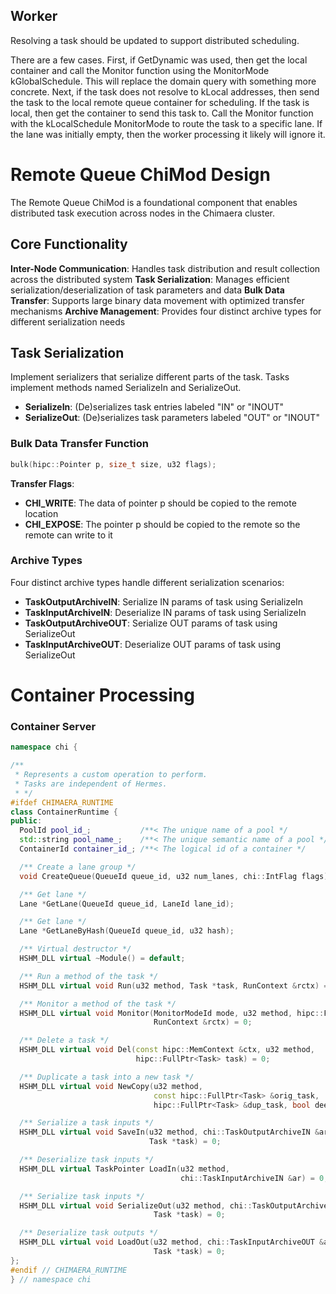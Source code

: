 ## Worker
Resolving a task should be updated to support distributed scheduling.

There are a few cases. First, if GetDynamic was used, then get the local container and call the Monitor function using the MonitorMode kGlobalSchedule. This will replace the domain query with something more concrete. Next, if the task does not resolve to kLocal addresses, then send the task to the local remote queue container for scheduling. If the task is local, then get the container to send this task to. Call the Monitor function with the kLocalSchedule MonitorMode to route the task to a specific lane. If the lane was initially empty, then the worker processing it likely will ignore it. 


# Remote Queue ChiMod Design

The Remote Queue ChiMod is a foundational component that enables distributed task execution across nodes in the Chimaera cluster.

## Core Functionality

**Inter-Node Communication**: Handles task distribution and result collection across the distributed system
**Task Serialization**: Manages efficient serialization/deserialization of task parameters and data
**Bulk Data Transfer**: Supports large binary data movement with optimized transfer mechanisms
**Archive Management**: Provides four distinct archive types for different serialization needs

## Task Serialization

Implement serializers that serialize different parts of the task. Tasks implement methods named SerializeIn and SerializeOut.
- **SerializeIn**: (De)serializes task entries labeled "IN" or "INOUT"
- **SerializeOut**: (De)serializes task parameters labeled "OUT" or "INOUT"

### Bulk Data Transfer Function

```cpp
bulk(hipc::Pointer p, size_t size, u32 flags);
```

**Transfer Flags**:
- **CHI_WRITE**: The data of pointer p should be copied to the remote location
- **CHI_EXPOSE**: The pointer p should be copied to the remote so the remote can write to it

### Archive Types

Four distinct archive types handle different serialization scenarios:
- **TaskOutputArchiveIN**: Serialize IN params of task using SerializeIn
- **TaskInputArchiveIN**: Deserialize IN params of task using SerializeIn
- **TaskOutputArchiveOUT**: Serialize OUT params of task using SerializeOut  
- **TaskInputArchiveOUT**: Deserialize OUT params of task using SerializeOut

# Container Processing

### Container Server
```cpp
namespace chi {

/**
 * Represents a custom operation to perform.
 * Tasks are independent of Hermes.
 * */
#ifdef CHIMAERA_RUNTIME
class ContainerRuntime {
public:
  PoolId pool_id_;           /**< The unique name of a pool */
  std::string pool_name_;    /**< The unique semantic name of a pool */
  ContainerId container_id_; /**< The logical id of a container */

  /** Create a lane group */
  void CreateQueue(QueueId queue_id, u32 num_lanes, chi::IntFlag flags);

  /** Get lane */
  Lane *GetLane(QueueId queue_id, LaneId lane_id);

  /** Get lane */
  Lane *GetLaneByHash(QueueId queue_id, u32 hash);

  /** Virtual destructor */
  HSHM_DLL virtual ~Module() = default;

  /** Run a method of the task */
  HSHM_DLL virtual void Run(u32 method, Task *task, RunContext &rctx) = 0;

  /** Monitor a method of the task */
  HSHM_DLL virtual void Monitor(MonitorModeId mode, u32 method, hipc::FullPtr<Task> task,
                                RunContext &rctx) = 0;

  /** Delete a task */
  HSHM_DLL virtual void Del(const hipc::MemContext &ctx, u32 method,
                            hipc::FullPtr<Task> task) = 0;

  /** Duplicate a task into a new task */
  HSHM_DLL virtual void NewCopy(u32 method, 
                                const hipc::FullPtr<Task> &orig_task,
                                hipc::FullPtr<Task> &dup_task, bool deep) = 0;

  /** Serialize a task inputs */
  HSHM_DLL virtual void SaveIn(u32 method, chi::TaskOutputArchiveIN &ar,
                               Task *task) = 0;

  /** Deserialize task inputs */
  HSHM_DLL virtual TaskPointer LoadIn(u32 method,
                                      chi::TaskInputArchiveIN &ar) = 0;

  /** Serialize task inputs */
  HSHM_DLL virtual void SerializeOut(u32 method, chi::TaskOutputArchiveOUT &ar,
                                Task *task) = 0;

  /** Deserialize task outputs */
  HSHM_DLL virtual void LoadOut(u32 method, chi::TaskInputArchiveOUT &ar,
                                Task *task) = 0;
};
#endif // CHIMAERA_RUNTIME
} // namespace chi
```